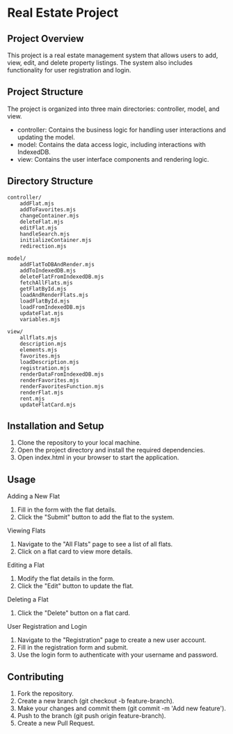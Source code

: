 # Real Estate Project

## Project Overview

This project is a real estate management system that allows users to add, view, edit, and delete property listings. The system also includes functionality for user registration and login.

## Project Structure

The project is organized into three main directories: controller, model, and view.

- controller: Contains the business logic for handling user interactions and updating the model.
- model: Contains the data access logic, including interactions with IndexedDB.
- view: Contains the user interface components and rendering logic.

## Directory Structure
```
controller/
    addFlat.mjs
    addToFavorites.mjs
    changeContainer.mjs
    deleteFlat.mjs
    editFlat.mjs
    handleSearch.mjs
    initializeContainer.mjs
    redirection.mjs

model/
    addFlatToDBAndRender.mjs
    addToIndexedDB.mjs
    deleteFlatFromIndexedDB.mjs
    fetchAllFlats.mjs
    getFlatById.mjs
    loadAndRenderFlats.mjs
    loadFlatById.mjs
    loadFromIndexedDB.mjs
    updateFlat.mjs
    variables.mjs

view/
    allflats.mjs
    description.mjs
    elements.mjs
    favorites.mjs
    loadDescription.mjs
    registration.mjs
    renderDataFromIndexedDB.mjs
    renderFavorites.mjs
    renderFavoritesFunction.mjs
    renderFlat.mjs
    rent.mjs
    updateFlatCard.mjs
```
## Installation and Setup
1. Clone the repository to your local machine.
2. Open the project directory and install the required dependencies.
3. Open index.html in your browser to start the application.

## Usage

Adding a New Flat

1. Fill in the form with the flat details.
2. Click the "Submit" button to add the flat to the system.

Viewing Flats

1. Navigate to the "All Flats" page to see a list of all flats.
2. Click on a flat card to view more details.

Editing a Flat

1. Modify the flat details in the form.
2. Click the "Edit" button to update the flat.

Deleting a Flat

1. Click the "Delete" button on a flat card.

User Registration and Login

1. Navigate to the "Registration" page to create a new user account.
2. Fill in the registration form and submit.
3. Use the login form to authenticate with your username and password.

## Contributing
1. Fork the repository.
2. Create a new branch (git checkout -b feature-branch).
3. Make your changes and commit them (git commit -m 'Add new feature').
4. Push to the branch (git push origin feature-branch).
5. Create a new Pull Request.